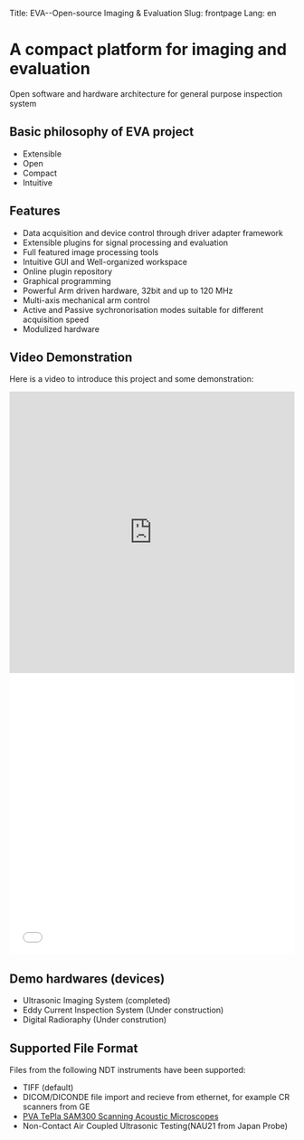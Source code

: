 Title: EVA--Open-source Imaging & Evaluation
Slug: frontpage
Lang: en

# A compact platform for imaging and evaluation
Open software and hardware architecture for general purpose inspection system

## Basic philosophy of EVA project
* Extensible
* Open
* Compact
* Intuitive
## Features
* Data acquisition and device control through driver adapter framework
* Extensible plugins for signal processing and evaluation
* Full featured image processing tools
* Intuitive GUI and Well-organized workspace
* Online plugin repository
* Graphical programming
* Powerful Arm driven hardware, 32bit and up to 120 MHz
* Multi-axis mechanical arm control
* Active and Passive sychronorisation modes suitable for different acquisition speed
* Modulized hardware

## Video Demonstration
Here is a video to introduce this project and some demonstration:
<div class="geoSelect">
	<iframe geo=China width=100% height=498 src=http://player.youku.com/embed/XNjUxNzE0NzMy frameborder=0 allowfullscreen> </iframe>
	<iframe width=100% height=498 src=//www.youtube.com/embed/pN5v-2BKSbE frameborder=0 allowfullscreen> </iframe>
</div>

## Demo hardwares (devices)
 * Ultrasonic Imaging System (completed)
 * Eddy Current Inspection System (Under construction)
 * Digital Radioraphy (Under constrution)

## Supported File Format
Files from the following NDT instruments have been supported:

 * TIFF (default)
 * DICOM/DICONDE file import and recieve from ethernet, for example CR scanners from GE
 * [PVA TePla SAM300 Scanning Acoustic Microscopes](http://www.pva-analyticalsystems.com/en/products/sam-line/pva/sam-line/sam-300)
 * Non-Contact Air Coupled Ultrasonic Testing(NAU21 from Japan Probe)
